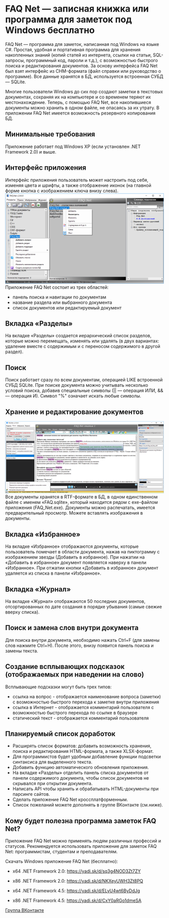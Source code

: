 # FAQ Net — записная книжка или программа для заметок под Windows бесплатно

FAQ Net — программа для заметок, написанная под Windows на языке C#.
Простая, удобная и портативная программа для хранения накопленных знаний (копий статей из интернета, ссылки на статьи, SQL-запросы, программный код, пароли и т.д.), с возможностью быстрого поиска и редактирования документов. За основу интерфейса FAQ Net был взят интерфейс из CHM-формата (файл справки или руководство о программе).
Все данные хранятся в БД, используется встроенная СУБД — SQLite.

Многие пользователи Windows до сих пор создают заметки в текстовых документах, сохраняя их на компьютере и со временем теряют их местонахождение. Теперь, с помощью FAQ Net, все накопившиеся документы можно хранить в одном файле, не опасаясь за их утрату.
В приложении FAQ Net имеется возможность резервного копирования БД.

## Минимальные требования
Приложение работает под Windows XP (если установлен .NET Framework 2.0) и выше.

## Интерфейс приложения

Интерфейс приложения пользователь может настроить под себя, изменяя цвета и шрифты, а также отображение иконок (на главной форме кнопка с изображением ключа внизу слева).
![Главное окно приложения](./images/main_form.png)
Приложение FAQ Net состоит из трех областей:
  - панель поиска и навигации по документам
  - название раздела или выбранного документа
  - список документов или редактируемый документ

## Вкладка «Разделы»

На вкладке «Разделы» создается иерархический список разделов, которые можно перемещать, изменять или удалять (в двух вариантах: удаление вместе с содержимым и с переносом содержимого в другой раздел).

## Поиск

Поиск работает сразу по всем документам, операцией LIKE встроенной СУБД SQLite. При поиске документа можно учитывать несколько условий поиска, добавив специальные символы (|| — операция ИЛИ, && — операция И). Символ "%" означает искать любые символы.

## Хранение и редактирование документов

![Пример документа](./images/document_example.png)
Все документы хранятся в RTF-формате в БД, в одном единственном файле с именем «FAQ.sqlite», который находится рядом с exe-файлом приложения (FAQ_Net.exe).
Документы можно распечатать, имеется предварительный просмотр.
Можете вставлять изображения в документы.

## Вкладка «Избранное»

На вкладке «Избранное» отображаются документы, которые пользователь помечает в области документа, нажав на пиктограмму с изображением звезды (Добавить в избранное).
При нажатии на «Добавить в избранное» документ появляется наверху в панели «Избранное». При отжатии кнопки «Добавить в избранное» документ удаляется из списка в панели «Избранное».

## Вкладка «Журнал»

На вкладке «Журнал» отображаются 50 последних документов, отсортированных по дате создания в порядке убывания (самые свежие вверху списка).

## Поиск и замена слов внутри документа

Для поиска внутри документа, необходимо нажать Ctrl+F (для замены слов нажмите Ctrl+H). После этого, внизу появится панель поиска и замены текста.

## Создание всплывающих подсказок (отображаемых при наведении на слово)

Всплывающие подсказки могут быть трех типов:
  - ссылка на вопрос - отображается наименование вопроса (заметки) с возможностью быстрого перехода к заметке внутри приложения
  - ссылка в Интернет - отображается комментарий пользователя с возможностью быстрого перехода по ссылке в браузере
  - статический текст - отображается комментарий пользователя

## Планируемый список доработок

  - Расширять список форматов: добавить возможность хранения, поиска и редактирования HTML-формата, а также XLSX-формат.
  - Для программистов будет удобным добавление функции подсветки синтаксиса для выделенного текста.
  - Добавить функцию автоматического обновления приложения.
  - На вкладке «Разделы» отделить панель списка документов от панели содержимого документа, чтобы список документов не скрывался при открытии документа.
  - Написать API чтобы хранить и обрабатывать HTML-документы при парсинге сайтов.
  - Сделать приложение FAQ Net кроссплатформенным.
  - Список пожеланий можете дополнять в группе ВКонтакте (см.ниже).

## Кому будет полезна программа заметок FAQ Net?

Приложение FAQ Net можно применять людям различных профессий и статусов. Рекомендуется использовать приложение для заметок FAQ Net: программистам, студентам и преподавателям.

Скачать Windows приложение FAQ Net (бесплатно):
  - x64 .NET Framework 2.0: https://yadi.sk/d/sq3g4NOD3Zt7ZY
  - x86 .NET Framework 2.0: https://yadi.sk/d/NKXeyUWH3Zt8PQ

  - x64 .NET Framework 4.5: https://yadi.sk/d/ELyU4wt6ByDdJg
  - x86 .NET Framework 4.5: https://yadi.sk/d/CxY0aRGo1dmeSA

[Группа ВКонтакте](https://vk.com/faq_net_free_soft)